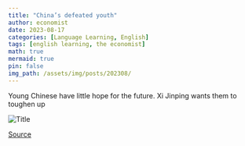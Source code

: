 ```yaml
---
title: "China’s defeated youth"
author: economist
date: 2023-08-17
categories: [Language Learning, English]
tags: [english learning, the economist]
math: true
mermaid: true
pin: false
img_path: /assets/img/posts/202308/
---
```


Young Chinese have little hope for the future. Xi Jinping wants them to toughen up

![Title](20230819_LDD002.webp)



[Source](https://www.economist.com/leaders/2023/08/17/why-are-chinas-young-people-so-disillusioned)